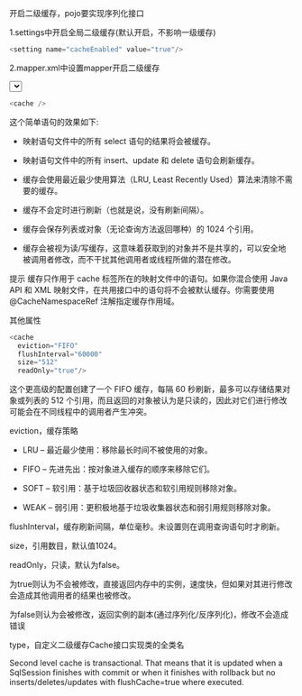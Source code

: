 开启二级缓存，pojo要实现序列化接口

1.settings中开启全局二级缓存(默认开启，不影响一级缓存)

```javascript
<setting name="cacheEnabled" value="true"/>
```

2.mapper.xml中设置mapper开启二级缓存

<select>语句标签中可以使用useCache="false"关闭语句的二级缓存

```javascript
<cache />
```

这个简单语句的效果如下:

- 映射语句文件中的所有 select 语句的结果将会被缓存。

- 映射语句文件中的所有 insert、update 和 delete 语句会刷新缓存。

- 缓存会使用最近最少使用算法（LRU, Least Recently Used）算法来清除不需要的缓存。

- 缓存不会定时进行刷新（也就是说，没有刷新间隔）。

- 缓存会保存列表或对象（无论查询方法返回哪种）的 1024 个引用。

- 缓存会被视为读/写缓存，这意味着获取到的对象并不是共享的，可以安全地被调用者修改，而不干扰其他调用者或线程所做的潜在修改。

提示 缓存只作用于 cache 标签所在的映射文件中的语句。如果你混合使用 Java API 和 XML 映射文件，在共用接口中的语句将不会被默认缓存。你需要使用 @CacheNamespaceRef 注解指定缓存作用域。





<cache>其他属性

```javascript
<cache
  eviction="FIFO"
  flushInterval="60000"
  size="512"
  readOnly="true"/>
```

这个更高级的配置创建了一个 FIFO 缓存，每隔 60 秒刷新，最多可以存储结果对象或列表的 512 个引用，而且返回的对象被认为是只读的，因此对它们进行修改可能会在不同线程中的调用者产生冲突。



eviction，缓存策略

- LRU – 最近最少使用：移除最长时间不被使用的对象。

- FIFO – 先进先出：按对象进入缓存的顺序来移除它们。

- SOFT – 软引用：基于垃圾回收器状态和软引用规则移除对象。

- WEAK – 弱引用：更积极地基于垃圾收集器状态和弱引用规则移除对象。



flushInterval，缓存刷新间隔，单位毫秒。未设置则在调用查询语句时才刷新。



size，引用数目，默认值1024。



readOnly，只读，默认为false。

为true则认为不会被修改，直接返回内存中的实例，速度快，但如果对其进行修改会造成其他调用者的结果也被修改。

为false则认为会被修改，返回实例的副本(通过序列化/反序列化)，修改不会造成错误



type，自定义二级缓存Cache接口实现类的全类名



 Second level cache is transactional. That means that it is updated when a SqlSession finishes with commit or when it finishes with rollback but no inserts/deletes/updates with flushCache=true where executed.





